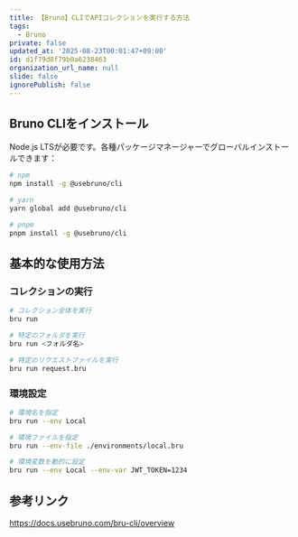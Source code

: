 ```yaml
---
title: 【Bruno】CLIでAPIコレクションを実行する方法
tags:
  - Bruno
private: false
updated_at: '2025-08-23T00:01:47+09:00'
id: d1f79d8f79b0a6238463
organization_url_name: null
slide: false
ignorePublish: false
---
```

## Bruno CLIをインストール

Node.js LTSが必要です。各種パッケージマネージャーでグローバルインストールできます：

```bash
# npm
npm install -g @usebruno/cli

# yarn
yarn global add @usebruno/cli

# pnpm
pnpm install -g @usebruno/cli
```

## 基本的な使用方法

### コレクションの実行

```bash
# コレクション全体を実行
bru run

# 特定のフォルダを実行
bru run <フォルダ名>

# 特定のリクエストファイルを実行
bru run request.bru
```

### 環境設定

```bash
# 環境名を指定
bru run --env Local

# 環境ファイルを指定
bru run --env-file ./environments/local.bru

# 環境変数を動的に設定
bru run --env Local --env-var JWT_TOKEN=1234
```

## 参考リンク

https://docs.usebruno.com/bru-cli/overview
